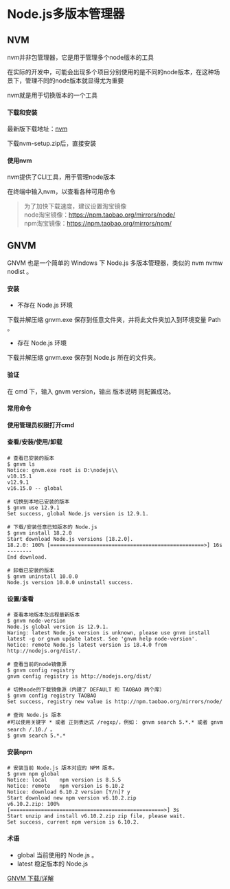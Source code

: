 # Node.js多版本管理器

## NVM

nvm并非包管理器，它是用于管理多个node版本的工具

在实际的开发中，可能会出现多个项目分别使用的是不同的node版本，在这种场景下，管理不同的node版本就显得尤为重要

nvm就是用于切换版本的一个工具

#### 下载和安装

最新版下载地址：[nvm](https://github.com/coreybutler/nvm-windows/releases)

下载nvm-setup.zip后，直接安装

#### 使用nvm

nvm提供了CLI工具，用于管理node版本

在终端中输入nvm，以查看各种可用命令

> 为了加快下载速度，建议设置淘宝镜像   
> node淘宝镜像：https://npm.taobao.org/mirrors/node/  
> npm淘宝镜像：https://npm.taobao.org/mirrors/npm/

## GNVM
GNVM 也是一个简单的 Windows 下 Node.js 多版本管理器，类似的 nvm nvmw nodist 。

#### 安装
- 不存在 Node.js 环境

下载并解压缩 gnvm.exe 保存到任意文件夹，并将此文件夹加入到环境变量 Path 。

- 存在 Node.js 环境

下载并解压缩 gnvm.exe 保存到 Node.js 所在的文件夹。

#### 验证
在 cmd 下，输入 gnvm version，输出 版本说明 则配置成功。


#### 常用命令
**使用管理员权限打开cmd**

#### 查看/安装/使用/卸载
```shell
# 查看已安装的版本
$ gnvm ls
Notice: gnvm.exe root is D:\nodejs\\
v10.15.1
v12.9.1
v16.15.0 -- global

# 切换到本地已安装的版本
$ gnvm use 12.9.1
Set success, global Node.js version is 12.9.1.

# 下载/安装任意已知版本的 Node.js
$ gnvm install 18.2.0 
Start download Node.js versions [18.2.0].
18.2.0: 100% [==================================================>] 16s
--------
End download.

# 卸载已安装的版本
$ gnvm uninstall 10.0.0
Node.js version 10.0.0 uninstall success.
```

#### 设置/查看
```shell
# 查看本地版本及远程最新版本
$ gnvm node-version
Node.js global version is 12.9.1.
Waring: latest Node.js version is unknown, please use gnvm install latest -g or gnvm update latest. See 'gnvm help node-version'.
Notice: remote Node.js latest version is 18.4.0 from http://nodejs.org/dist/.

# 查看当前的node镜像源
$ gnvm config registry
gnvm config registry is http://nodejs.org/dist/

# 切换node的下载镜像源（内建了 DEFAULT 和 TAOBAO 两个库）
$ gnvm config registry TAOBAO
Set success, registry new value is http://npm.taobao.org/mirrors/node/

# 查询 Node.js 版本
#可以使用关键字 * 或者 正则表达式 /regxp/，例如： gnvm search 5.*.* 或者 gnvm search /.10./ 。
$ gnvm search 5.*.*
```

#### 安装npm
```shell
# 安装当前 Node.js 版本对应的 NPM 版本。
$ gnvm npm global
Notice: local    npm version is 8.5.5
Notice: remote   npm version is 6.10.2
Notice: download 6.10.2 version [Y/n]? y
Start download new npm version v6.10.2.zip
v6.10.2.zip: 100% [==================================================>] 3s
Start unzip and install v6.10.2.zip zip file, please wait.
Set success, current npm version is 6.10.2.
```

#### 术语
- global 当前使用的 Node.js 。
- latest 稳定版本的 Node.js 

[GNVM 下载/详解](https://github.com/kenshin/gnvm)